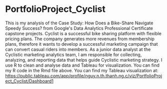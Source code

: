 # PortfolioProject_Cyclist

This is my analysis of the Case Study: How Does a Bike-Share Navigate Speedy Success? from Google's Data Analytics Professional Certificate capstone projects.
Cyclist is a successful bike sharing platform with flexible pricing plans. The company generates more revenues from membership plans, therefore it wants to develop a successful marketing campaign that can convert casual riders into members.
As a junior data analyst at the Cyclistic marketing analytics team, I am responsible for collecting, analyzing, and reporting data that helps guide Cyclistic marketing strategy. 
I use R to clean and analyse data and Tableau for visualization.
You can find my R code in the Rmd file above.
You can find my Tableau visualization at: https://public.tableau.com/app/profile/nguy.n.th.thanh.ng.c/viz/PortfolioProject_Cyclist/Dashboard1




